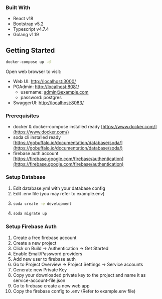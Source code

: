 ### Built With

* React v18
* Bootstrap v5.2
* Typescript v4.7.4
* Golang v1.19

## Getting Started

```sh
docker-compose up -d
```

Open web browser to visit:
* Web UI: [http://localhost:3000/](http://localhost:3000/)
* PGAdmin: [http://localhost:8081/](http://localhost:8081/)
    - username: admin@example.com
    - password: postgres
* SwaggerUI: [http://localhost:8083/](http://localhost:8083/)

### Prerequisites

* docker & docker-compose installed ready
  [https://www.docker.com/](https://www.docker.com/)
* soda cli installed ready
  [https://gobuffalo.io/documentation/database/soda/](https://gobuffalo.io/documentation/database/soda/)
* firebase auth account
  [https://firebase.google.com/firebase/authentication](https://firebase.google.com/firebase/authentication)

### Setup Database

1. Edit database.yml with your database config
2. Edit .env file (you may refer to example.env)
2. ```sh
   soda create -e development
   ```
3. ```sh
   soda migrate up
   ```
### Setup Firebase Auth

1. Create a free firebase account
2. Create a new project
3. Click on Build -> Authentication -> Get Started
4. Enable Email/Password providers
5. Add new user to firebase auth
6. Go to Project Overview -> Project Settings -> Service accounts
7. Generate new Private Key
8. Copy your downloaded private key to the project and name it as service-account-file.json
9. Go to firebase create a new web app
10. Copy the firebase config to .env (Refer to example.env file)
